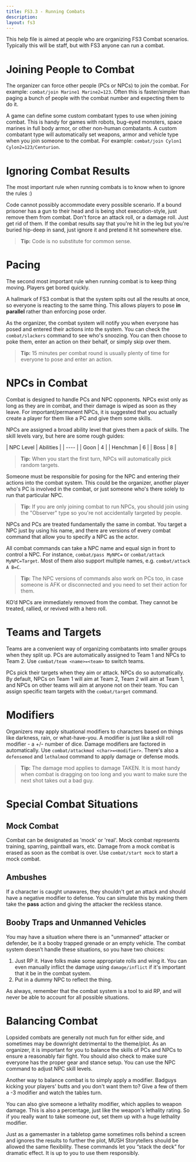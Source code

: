 ```yaml
---
title: FS3.3 - Running Combats
description: 
layout: fs3
---
```


This help file is aimed at people who are organizing FS3 Combat scenarios.  Typically this will be staff, but with FS3 anyone can run a combat.

# Joining People to Combat

The organizer can force other people (PCs or NPCs) to join the combat.  For example: `combat/join Marine1 Marine2=123`.  Often this is faster/simpler than paging a bunch of people with the combat number and expecting them to do it.

A game can define some custom combatant types to use when joining combat.  This is handy for games with robots, bug-eyed monsters, space marines in full body armor, or other non-human combatants.  A custom combatant type will automatically set weapons, armor and vehicle type when you join someone to the combat.  For example: `combat/join Cylon1 Cylon2=123/Centurion`.

# Ignoring Combat Results

The most important rule when running combats is to know when to ignore the rules :)

Code cannot possibly accommodate every possible scenario.   If a bound prisoner has a gun to their head and is being shot execution-style, just remove them from combat.  Don't force an attack roll, or a damage roll.  Just get rid of them.   If the combat results say that you're hit in the leg but you're buried hip-deep in sand, just ignore it and pretend it hit somewhere else.

> <i class="fa fa-cubes" aria-hidden="true"></i> **Tip:** Code is no substitute for common sense.

# Pacing

The second most important rule when running combat is to keep thing moving.  Players get bored quickly.

A hallmark of FS3 combat is that the system spits out all the results at once, so everyone is reacting to the same thing.  This allows players to pose **in parallel** rather than enforcing pose order.

As the organizer, the combat system will notify you when everyone has posed and entered their actions into the system. You can check the `combat/slackers` command to see who's snoozing. You can then choose to poke them, enter an action on their behalf, or simply skip over them. 

> <i class="fa fa-cubes" aria-hidden="true"></i> **Tip:** 15 minutes per combat round is usually plenty of time for everyone to pose and enter an action.

# NPCs in Combat

Combat is designed to handle PCs and NPC opponents.  NPCs exist only as long as they are in combat, and their damage is wiped as soon as they leave.  For important/permanent NPCs, it is suggested that you actually create a player for them like a PC and give them some skills.

NPCs are assigned a broad ability level that gives them a pack of skills.  The skill levels vary, but here are some rough guides:

| NPC Level | Abilities  |
| ---- |
| Goon | 4 |
| Henchman | 6 |
| Boss | 8 |

> <i class="fa fa-cubes" aria-hidden="true"></i> **Tip:** When you start the first turn, NPCs will automatically pick random targets.

Someone must be responsible for posing for the NPC and entering their actions into the combat system.  This could be the organizer, another player who's PC is involved in the combat, or just someone who's there solely to run that particular NPC. 
 
> <i class="fa fa-cubes" aria-hidden="true"></i> **Tip:** If you are only joining combat to run NPCs, you should join using the "Observer" type so you're not accidentally targeted by people.
 
NPCs and PCs are treated fundamentally the same in combat. You target a NPC just by using his name, and there are versions of every combat command that allow you to specify a NPC as the actor. 

All combat commands can take a NPC name and equal sign in front to control a NPC.  For instance, `combat/pass MyNPC=` or `combat/attack MyNPC=Target`.   Most of them also support multiple names, e.g. `combat/attack A B=C`.
 
> <i class="fa fa-cubes" aria-hidden="true"></i> **Tip:** The NPC versions of commands also work on PCs too, in case someone is AFK or disconnected and you need to set their action for them.

KO’d NPCs are immediately removed from the combat. They cannot be treated, rallied, or revived with a hero roll. 

# Teams and Targets

Teams are a convenient way of organizing combatants into smaller groups when they split up. PCs are automatically assigned to Team 1 and NPCs to Team 2.  Use `combat/team <name>=<team>` to switch teams.

PCs pick their targets when they aim or attack. NPCs do so automatically. By default, NPCs on Team 1 will aim at Team 2, Team 2 will aim at Team 1, and NPCs on other teams will aim at anyone not on their team.   You can assign specific team targets with the `combat/target` command.

# Modifiers

Organizers may apply situational modifiers to characters based on things like darkness, rain, or what-have-you. A modifier is just like a skill roll modifier - a +/- number of dice.  Damage modifiers are factored in automatically.  Use `combat/attackmod <char>=<modifier>`.  There's also a `defensemod` and `lethalmod` command to apply damage or defense mods.  

> <i class="fa fa-cubes" aria-hidden="true"></i> **Tip:** The damage mod applies to damage TAKEN.  It is most handy when combat is dragging on too long and you want to make sure the next shot takes out a bad guy.

# Special Combat Situations

## Mock Combat

Combat can be designated as 'mock' or 'real'. Mock combat represents training, sparring, paintball wars, etc.  Damage from a mock combat is erased as soon as the combat is over.   Use `combat/start mock` to start a mock combat.

## Ambushes

If a character is caught unawares, they shouldn't get an attack and should have a negative modifier to defense.  You can simulate this by making them take the **pass** action and giving the attacker the reckless stance.

## Booby Traps and Unmanned Vehicles

You may have a situation where there is an "unmanned" attacker or defender, be it a booby trapped grenade or an empty vehicle. The combat system doesn’t handle these situations, so you have two choices: 
 
1. Just RP it. Have folks make some appropriate rolls and wing it. You can even manually inflict the damage using `damage/inflict` if it's important that it be in the combat system. 
2. Put in a dummy NPC to reflect the thing.
 
As always, remember that the combat system is a tool to aid RP, and will never be able to account for all possible situations. 

# Balancing Combat

Lopsided combats are generally not much fun for either side, and sometimes may be downright detrimental to the theme/plot. As an organizer, it is important for you to balance the skills of PCs and NPCs to ensure a reasonably fair fight. You should also check to make sure everyone has the proper gear and stance setup. You can use the NPC command to adjust NPC skill levels. 
 
Another way to balance combat is to simply apply a modifier. Badguys kicking your players' butts and you don't want them to? Give a few of them a -3 modifier and watch the tables turn. 
 
You can also give someone a lethality modifier, which applies to weapon damage. This is also a percentage, just like the weapon's lethality rating. So if you really want to take someone out, set them up with a huge lethality modifier.
 
Just as a gamemaster in a tabletop game sometimes rolls behind a screen and ignores the results to further the plot, MUSH Storytellers should be allowed the same flexibility. These commands let you “stack the deck” for dramatic effect.  It is up to you to use them responsibly.
